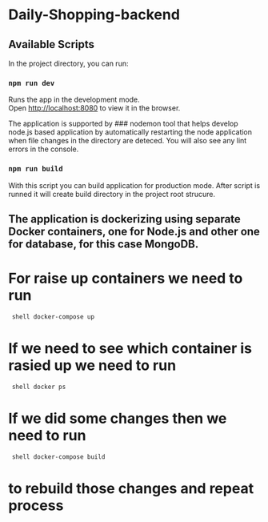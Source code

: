 # Daily-Shopping-backend

## Available Scripts

In the project directory, you can run:

### `npm run dev` 

Runs the app in the development mode.\
Open [http://localhost:8080](http://localhost:8080) to view it in the browser.

The application is supported by ### nodemon tool that helps develop node.js based application by automatically restarting the node application when file changes in the directory are deteced. 
You will also see any lint errors in the console.

### `npm run build`

With this script you can build application for production mode. After script is runned it will create build directory in the project root strucure.

## The application is dockerizing using separate Docker containers, one for Node.js and other one for database, for this case MongoDB. 

# For raise up containers we need to run 

``` shell docker-compose up```

# If we need to see which container is rasied up we need to run

``` shell docker ps```

# If we did some changes then we need to run 

``` shell docker-compose build```

# to rebuild those changes and repeat process
